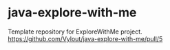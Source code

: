 # java-explore-with-me
Template repository for ExploreWithMe project.
https://github.com/Vylout/java-explore-with-me/pull/5
